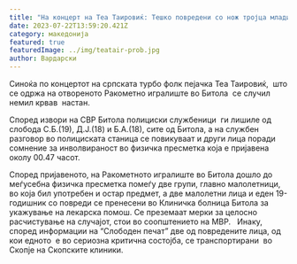 ```yaml
---
title: "На концерт на Теа Таировиќ: Тешко повредени со нож тројца млади битолчани"
date: 2023-07-22T13:59:20.421Z
category: македонија
featured: true
featuredImage: ../img/teatair-prob.jpg
author: Вардарски
---
```

<!--StartFragment-->

Синоќа по концертот на српската турбо фолк пејачка Теа Таировиќ,  што се одржа на отвореното Ракометно игралиште во Битола  се случил немил крвав  настан.

<!--StartFragment-->

Според извори на СВР Битола полициски службеници  ги лишиле од слобода С.Б.(19), Д.Ј.(18) и Б.А.(18), сите од Битола, а на службен разговор во полициската станица се повикуваат и други лица поради сомнение за инволвираност во физичка пресметка која е пријавена околу 00.47 часот.



<!--EndFragment-->

<!--EndFragment--><!--StartFragment-->

Според пријавеното, на Ракометното игралиште во Битола дошло до меѓусебна физичка пресметка помеѓу две групи, главно малолетници, во која бил употребен и остар предмет, а две малолетни лица и еден 19-годишник со повреди се пренесени во Клиничка болница Битола за укажување на лекарска помош. Се преземаат мерки за целосно расчистување на случајот, стои во соопштението на МВР.   Инаку, според информации на “Слободен печат” две од повредените лица, од кои едното  е во сериозна критична состојба, се транспортирани  во Скопје на Скопските клиники.

<!--EndFragment-->